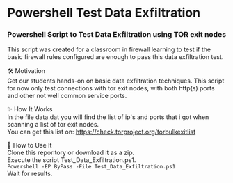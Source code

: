 # Powershell Test Data Exfiltration
### Powershell Script to Test Data Exfiltration using TOR exit nodes
  
 
This script was created for a classroom in firewall learning to test if the basic firewall rules configured are enough to pass this data exfiltration test.

🛠 Motivation  
Get our students hands-on on basic data exfiltration techniques. This script for now only test connections with tor exit nodes, with both http(s) ports and other not well common service ports.

✨ How It Works  
In the file data.dat you will find the list of ip's and ports that i got when scanning a list of tor exit nodes.  
You can get this list on: https://check.torproject.org/torbulkexitlist

💈 How to Use It  
Clone this reporitory or download it as a zip.  
Execute the script Test_Data_Exfiltration.ps1.  
```Powershell -EP ByPass -File Test_Data_Exfiltration.ps1```  
Wait for results.
